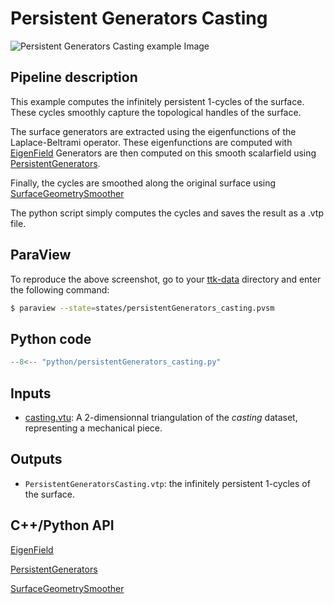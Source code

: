 # Persistent Generators Casting

![Persistent Generators Casting example Image](https://topology-tool-kit.github.io/img/gallery/persistentGenerators_casting.jpg)

## Pipeline description
This example computes the infinitely persistent 1-cycles of the surface.
These cycles smoothly capture the topological handles of the surface.

The surface generators are extracted using the eigenfunctions of the Laplace-Beltrami operator. These eigenfunctions are computed with [EigenField](https://topology-tool-kit.github.io/doc/html/classttkEigenField.html)
Generators are then computed on this smooth scalarfield using [PersistentGenerators](https://topology-tool-kit.github.io/doc/html/classttkPersistentGenerators.html).

Finally, the cycles are smoothed along the original surface using [SurfaceGeometrySmoother](https://topology-tool-kit.github.io/doc/html/classttkSurfaceGeometrySmoother.html)

The python script simply computes the cycles and saves the result as a .vtp file.

## ParaView
To reproduce the above screenshot, go to your [ttk-data](https://github.com/topology-tool-kit/ttk-data) directory and enter the following command:
``` bash
$ paraview --state=states/persistentGenerators_casting.pvsm
```

## Python code

``` python  linenums="1"
--8<-- "python/persistentGenerators_casting.py"
```

## Inputs
- [casting.vtu](https://github.com/topology-tool-kit/ttk-data/raw/dev/casting.vtu): A 2-dimensionnal triangulation of the *casting* dataset, representing a mechanical piece.

## Outputs
-  `PersistentGeneratorsCasting.vtp`: the infinitely persistent 1-cycles of the surface.


## C++/Python API

[EigenField](https://topology-tool-kit.github.io/doc/html/classttkEigenField.html)

[PersistentGenerators](https://topology-tool-kit.github.io/doc/html/classttkPersistentGenerators.html)

[SurfaceGeometrySmoother](https://topology-tool-kit.github.io/doc/html/classttkSurfaceGeometrySmoother.html)

